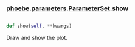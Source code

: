 ### [phoebe](phoebe.md).[parameters](parameters.md).[ParameterSet](ParameterSet.md).show

```py

def show(self, **kwargs)

```



Draw and show the plot.


